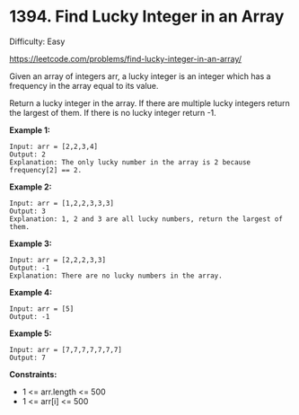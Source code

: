 # 1394. Find Lucky Integer in an Array

Difficulty: Easy

https://leetcode.com/problems/find-lucky-integer-in-an-array/

Given an array of integers arr, a lucky integer is an integer which has a frequency in the array equal to its value.

Return a lucky integer in the array. If there are multiple lucky integers return the largest of them. If there is no lucky integer return -1.

**Example 1:**
```
Input: arr = [2,2,3,4]
Output: 2
Explanation: The only lucky number in the array is 2 because frequency[2] == 2.
```

**Example 2:**
```
Input: arr = [1,2,2,3,3,3]
Output: 3
Explanation: 1, 2 and 3 are all lucky numbers, return the largest of them.
```

**Example 3:**
```
Input: arr = [2,2,2,3,3]
Output: -1
Explanation: There are no lucky numbers in the array.
```

**Example 4:**
```
Input: arr = [5]
Output: -1
```

**Example 5:**
```
Input: arr = [7,7,7,7,7,7,7]
Output: 7
```

**Constraints:**

* 1 <= arr.length <= 500
* 1 <= arr[i] <= 500
